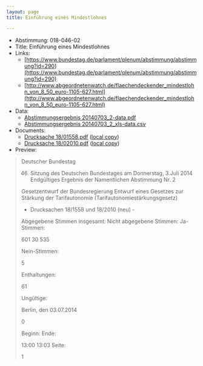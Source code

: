 ```yaml
---
layout: page
title: Einführung eines Mindestlohnes

---
```


* Abstimmung: 018-046-02
* Title: Einführung eines Mindestlohnes
* Links: 
    * [https://www.bundestag.de/parlament/plenum/abstimmung/abstimmung?id=290](https://www.bundestag.de/parlament/plenum/abstimmung/abstimmung?id=290)
    * [http://www.abgeordnetenwatch.de/flaechendeckender_mindestlohn_von_8_50_euro-1105-627.html](http://www.abgeordnetenwatch.de/flaechendeckender_mindestlohn_von_8_50_euro-1105-627.html)
* Data: 
    * [Abstimmungsergebnis 20140703_2-data.pdf](/res/abstimmungsliste/20140703_2-data.pdf)
    * [Abstimmungsergebnis 20140703_2_xls-data.csv](/res/abstimmungsliste/analyses/20140703_2_xls-data.csv)
* Documents: 
    * [Drucksache 18/01558.pdf](http://dip21.bundestag.de/dip21/btd/18/015/1801558.pdf) ([local copy](/res/abstimmungsdaten/018-046-02/1801558.pdf))
    * [Drucksache 18/02010.pdf](http://dip21.bundestag.de/dip21/btd/18/020/1802010.pdf) ([local copy](/res/abstimmungsdaten/018-046-02/1802010.pdf))
* Preview: 
> Deutscher Bundestag
> 
> 46. Sitzung des Deutschen Bundestages
> am Donnerstag, 3.Juli 2014
> Endgültiges Ergebnis der Namentlichen Abstimmung Nr. 2
> 
> Gesetzentwurf der Bundesregierung
> Entwurf eines Gesetzes zur Stärkung der Tarifautonomie (Tarifautonomiestärkungsgesetz)
> - Drucksachen 18/1558 und 18/2010 (neu) -
> 
> Abgegebene Stimmen insgesamt:
> Nicht abgegebene Stimmen:
> Ja-Stimmen:
> 
> 601
> 30
> 535
> 
> Nein-Stimmen:
> 
> 5
> 
> Enthaltungen:
> 
> 61
> 
> Ungültige:
> 
> Berlin, den 03.07.2014
> 
> 0
> 
> Beginn:
> Ende:
> 
> 13:00
> 13:03
> Seite:
> 
> 1
> 
> 
